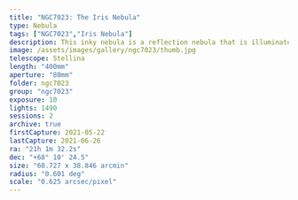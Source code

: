 ```yaml
---
title: "NGC7023: The Iris Nebula"
type: Nebula
tags: ["NGC7023","Iris Nebula"]
description: This inky nebula is a reflection nebula that is illuminated by a central star and glows blue.
image: /assets/images/gallery/ngc7023/thumb.jpg
telescope: Stellina
length: "400mm"
aperture: "80mm"
folder: ngc7023
group: "ngc7023"
exposure: 10
lights: 1490
sessions: 2
archive: true
firstCapture: 2021-05-22
lastCapture: 2021-06-26
ra: "21h 1m 32.2s"
dec: "+68° 10' 24.5"
size: "60.727 x 38.846 arcmin"
radius: "0.601 deg"
scale: "0.625 arcsec/pixel"
---
```

